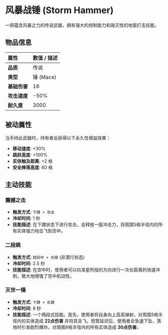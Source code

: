# 风暴战锤 (Storm Hammer)

一把蕴含风暴之力的传说武器，拥有强大的控制能力和毁灭性的地面打击技能。

## 物品信息

| 属性 | 数值 / 描述 |
| :--- | :--- |
| **品质** | 传说 |
| **类型** | 锤 (Mace) |
| **基础伤害** | 16 |
| **攻击速度** | -50% |
| **耐久度** | 3000 |

## 被动属性
当手持此武器时，持有者会获得以下永久性增益效果：
*   **移动速度**: +30%
*   **跳跃高度**: +100%
*   **实体触及距离**: +2 格
*   **安全摔落高度**: 60 格

## 主动技能

### 震撼之击
*   **触发方式**: `下蹲 + 攻击`
*   **冷却时间**: 1 秒
*   **技能描述**: 在下蹲状态下进行攻击，会释放一股冲击力，将周围5格半径内的所有实体强力地击飞到空中。

### 二段跳
*   **触发方式**: `跳跃中 + 右键` (非潜行状态)
*   **冷却时间**: 2.5 秒
*   **技能描述**: 在空中时，使用者可以向准星所指的方向进行一次长距离的快速冲刺，极大地增强了空中机动性。

### 灭世一锤
*   **触发方式**: `下蹲 + 右键`
*   **冷却时间**: 8 秒
*   **技能描述**: 一个两段式技能。首先，使用者将自身向上高高弹射，对周围5格半径内的实体造成 **22点伤害** 并将其击飞。短暂延迟后，使用者会急速下坠，落地时引发剧烈爆炸，对周围8格半径内的所有实体造成 **30点伤害**。